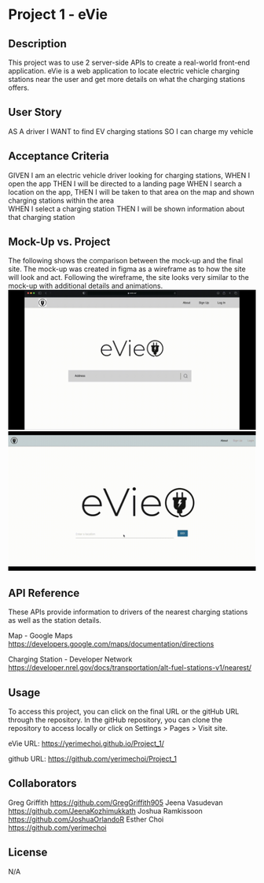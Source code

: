 # Project 1 - eVie

## Description
This project was to use 2 server-side APIs to create a real-world front-end application. eVie is a web application to locate electric vehicle charging stations near the user and get more details on what the charging stations offers.

## User Story
AS A driver
I WANT to find EV charging stations
SO I can charge my vehicle

## Acceptance Criteria
GIVEN I am an electric vehicle driver looking for charging stations,
WHEN I open the app
THEN I will be directed to a landing page
WHEN I search a location on the app,
THEN I will be taken to that area on the map and  shown charging stations within the area                     
WHEN I select a charging station
THEN I will be shown information about that charging station

## Mock-Up vs. Project
The following shows the comparison between the mock-up and the final site. The mock-up was created in figma as a wireframe as to how the site will look and act. Following the wireframe, the site looks very similar to the mock-up with additional details and animations.
![Mock-Up](./Assets/mock-up.gif)
![Project](./Assets/final.gif)

## API Reference
These APIs provide information to drivers of the nearest charging stations as well as the station details.

Map - Google Maps
https://developers.google.com/maps/documentation/directions

Charging Station - Developer Network
https://developer.nrel.gov/docs/transportation/alt-fuel-stations-v1/nearest/

## Usage
To access this project, you can click on the final URL or the gitHub URL through the repository. In the gitHub repository, you can clone the repository to access locally or click on Settings > Pages > Visit site.

eVie URL:
https://yerimechoi.github.io/Project_1/

github URL:
https://github.com/yerimechoi/Project_1

## Collaborators
Greg Griffith           https://github.com/GregGriffith905
Jeena Vasudevan         https://github.com/JeenaKozhimukkath
Joshua Ramkissoon       https://github.com/JoshuaOrlandoR
Esther Choi             https://github.com/yerimechoi

## License
N/A